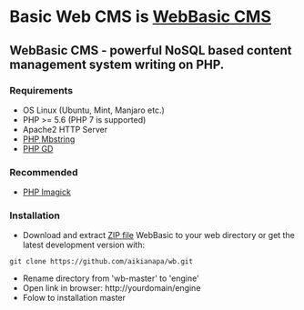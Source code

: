 # Basic Web CMS is [WebBasic CMS](http://basicwebcms.com)

## WebBasic CMS - powerful NoSQL based content management system writing on PHP.

### Requirements

* OS Linux (Ubuntu, Mint, Manjaro etc.)
* PHP >= 5.6 (PHP 7 is supported)
* Apache2 HTTP Server
* [PHP Mbstring](http://php.net/manual/en/mbstring.installation.php)
* [PHP GD](https://stackoverflow.com/questions/21216129/install-gd-library-and-freetype-on-linux)

### Recommended

* [PHP Imagick](https://stackoverflow.com/questions/27193631/install-imagick-for-php-and-apache-on-windows)

### Installation

* Download and extract [ZIP file](https://github.com/aikianapa/wb/archive/master.zip) WebBasic to your web directory or get the latest development version with:

`git clone https://github.com/aikianapa/wb.git`
* Rename directory from 'wb-master' to 'engine'
* Open link in browser: http://yourdomain/engine
* Folow to installation master
